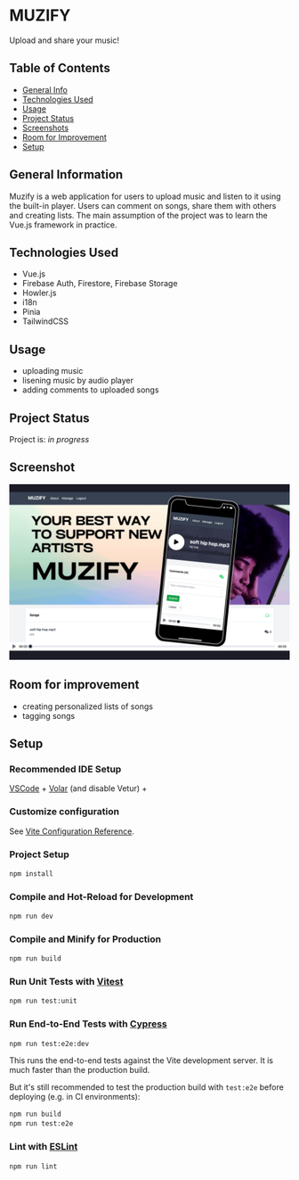 # MUZIFY
Upload and share your music!

## Table of Contents
* [General Info](#general-information)
* [Technologies Used](#technologies-used)
* [Usage](#usage)
* [Project Status](#project-status)
* [Screenshots](#screenshots)
* [Room for Improvement](#room-for-improvement)
* [Setup](#setup)


## General Information
Muzify is a web application for users to upload music and listen to it using the built-in player. Users can comment on songs, share them with others and creating lists. The main assumption of the project was to learn the Vue.js framework in practice.

## Technologies Used
- Vue.js
- Firebase Auth, Firestore, Firebase Storage
- Howler.js
- i18n
- Pinia
- TailwindCSS

## Usage
 - uploading music
 - lisening music by audio player
 - adding comments to uploaded songs

## Project Status
Project is: _in progress_ 

## Screenshot
![Alt text](https://github.com/SzymczykI/MUZIFY/blob/main/screenshot/screenshot.png "screen")

## Room for improvement
- creating personalized lists of songs
- tagging songs


## Setup
### Recommended IDE Setup

[VSCode](https://code.visualstudio.com/) + [Volar](https://marketplace.visualstudio.com/items?itemName=Vue.volar) (and disable Vetur) + 

### Customize configuration

See [Vite Configuration Reference](https://vitejs.dev/config/).

### Project Setup

```sh
npm install
```

### Compile and Hot-Reload for Development

```sh
npm run dev
```

### Compile and Minify for Production

```sh
npm run build
```

### Run Unit Tests with [Vitest](https://vitest.dev/)

```sh
npm run test:unit
```

### Run End-to-End Tests with [Cypress](https://www.cypress.io/)

```sh
npm run test:e2e:dev
```

This runs the end-to-end tests against the Vite development server.
It is much faster than the production build.

But it's still recommended to test the production build with `test:e2e` before deploying (e.g. in CI environments):

```sh
npm run build
npm run test:e2e
```

### Lint with [ESLint](https://eslint.org/)

```sh
npm run lint
```

